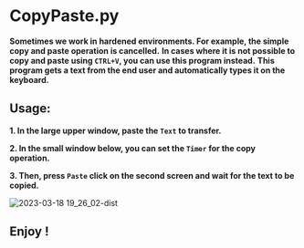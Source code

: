 # CopyPaste.py

**Sometimes we work in hardened environments. For example, the simple copy and paste operation is cancelled.** 
**In cases where it is not possible to copy and paste using `CTRL+V`, you can use this program instead.**
**This program gets a text from the end user and automatically types it on the keyboard.**


## Usage:
**1. In the large upper window, paste the `Text` to transfer.**

**2. In the small window below, you can set the `Timer` for the copy operation.**

**3. Then, press `Paste` click on the second screen and wait for the text to be copied.**


![2023-03-18 19_26_02-dist](https://user-images.githubusercontent.com/62604022/226123201-55c54ce7-3506-4a8b-ba96-d2a367d95797.png)


## Enjoy !
